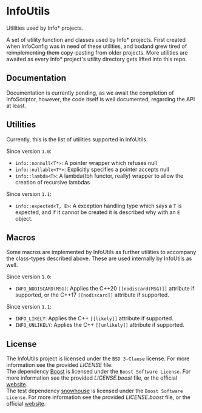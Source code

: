 # InfoUtils
Utilities used by Info* projects.

A set of utility function and classes used by Info* projects. First created when InfoConfig was in need of these utilities, and
bodand grew tired of ~~reimplementing them~~ copy-pasting from older projects. More utilities are awaited as every Info* project's 
utility directory gets lifted into this repo. 

## Documentation 
Documentation is currently pending, as we await the completion of InfoScriptor,
however, the code itself is well documented, regarding the API at least.

## Utilities
Currently, this is the list of utilities supported in InfoUtils.

Since version `1.0`:
 - `info::nonnull<T*>`: A pointer wrapper which refuses null
 - `info::nullable<T*>`: Explicitly specifies a pointer accepts null
 - `info::lambda<T>`: A lambda(tbh functor, really) wrapper to allow the creation of recursive lambdas

Since version `1.1`:
 - `info::expected<T, E>`: A exception handling type which says a `T` is expected, and if it cannot be created it is described why with an `E` object.
 
## Macros
Some macros are implemented by InfoUtils as further utilities to accompany the
class-types described above. These are used internally by InfoUtils as well.

Since version `1.0`:
 - `INFO_NODISCARD(MSG)`: Applies the C++20 `[[nodiscard(MSG)]]` attribute if supported, or the C++17 `[[nodiscard]]` attribute if supported.

Since version `1.1`:
 - `INFO_LIKELY`: Applies the C++ `[[likely]]` attribute if supported.
 - `INFO_UNLIKELY`: Applies the C++ `[[unlikely]]` attribute if supported.

## License

The InfoUtils project is licensed under the `BSD 3-Clause` license. For more information
see the provided *LICENSE* file.<br />
The dependency [Boost][boost] is licensed under the `Boost Software License`. For more information
see the provided *LICENSE.boost* file, or the official [website][bsl].<br />
The test dependency [snowhouse][sh] is licensed under the `Boost Software License`. For more information
see the provided *LICENSE.boost* file, or the official [website][bsl].


[boost]: https://boost.org/
[sh]: https://github.com/banditcpp/snowhouse
[bsl]: https://www.boost.org/users/license.html
